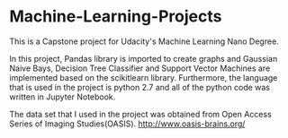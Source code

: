 # Machine-Learning-Projects

This is a Capstone project for Udacity's Machine Learning Nano Degree.

In this project, Pandas library is imported to create graphs and Gaussian Naive Bays, Decision Tree Classifier and Support Vector Machines are implemented based on the scikitlearn library. Furthermore, the language that is used in the project is  python 2.7 and all of the python code was written in Jupyter Notebook. 

The data set that I used in the project was obtained from Open Access Series of Imaging Studies(OASIS).
http://www.oasis-brains.org/
